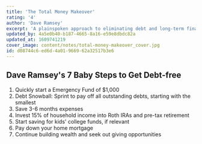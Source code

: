 ```yaml
---
title: 'The Total Money Makeover'
rating: '4'
author: 'Dave Ramsey'
excerpt: 'A plainspoken approach to eliminating debt and long-term financial planning that anyone can pick-up. Highly recommended.'
updated_by: 4a5e0b40-b187-4665-8a16-e59e8dbdc82a
updated_at: 1609741219
cover_image: content/notes/total-money-makeover_cover.jpg
id: d08744c6-ed6d-4a01-9669-62a32517b3e6
---
```

## Dave Ramsey's 7 Baby Steps to Get Debt-free
1. Quickly start a Emergency Fund of $1,000 
2. Debt Snowball: Sprint to pay off all outstanding debts, starting with the smallest
3. Save 3-6 months expenses
4. Invest 15% of household income into Roth IRAs and pre-tax retirement
5. Start saving for kids' college funds, if relevant
6. Pay down your home mortgage
7. Continue building wealth and seek out giving opportunities